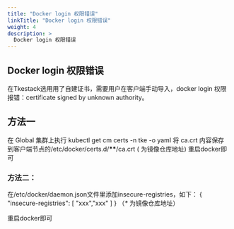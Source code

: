 ```yaml
---
title: "Docker login 权限错误"
linkTitle: "Docker login 权限错误"
weight: 4
description: >
  Docker login 权限错误
---
```


## Docker login 权限错误

在Tkestack选用用了自建证书，需要用户在客户端手动导入，docker login 权限报错：certificate signed by unknown authority。

## 方法一

在 Global 集群上执行 kubectl get cm certs -n tke -o yaml 将 ca.crt 内容保存到客户端节点的/etc/docker/certs.d/**\*\***/ca.crt \( 为镜像仓库地址\) 重启docker即可

### 方法二：

在/etc/docker/daemon.json文件里添加insecure-registries，如下： { "insecure-registries": \[ "xxx","xxx" \] } （_\*_ 为镜像仓库地址）

重启docker即可

